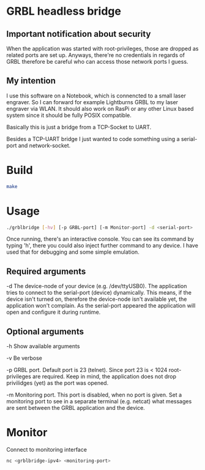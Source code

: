 # GRBL headless bridge

## Important notification about security

When the application was started with root-privileges, those are dropped as related ports are set up.
Anyways, there're no credentials in regards of GRBL therefore be careful who can access those network ports I guess.


## My intention

I use this software on a Notebook, which is connencted to a small laser engraver.
So I can forward for example Lightburns GRBL to my laser engraver via WLAN.
It should also work on RasPi or any other Linux based system since it should be fully POSIX compatible.

Basically this is just a bridge from a TCP-Socket to UART.

Besides a TCP-UART bridge I just wanted to code something using a serial-port and network-socket.


# Build
```bash
make
```

# Usage
```bash
./grblbridge [-hv] [-p GRBL-port] [-m Monitor-port] -d <serial-port>
```

Once running, there's an interactive console.
You can see its command by typing 'h', there you could also inject further command to any device.
I have used that for debugging and some simple emulation.


## Required arguments

-d <serial-port> The device-node of your device (e.g. /dev/ttyUSB0).
The application tries to connect to the serial-port (device) dynamically.
This means, if the device isn't turned on, therefore the device-node isn't available yet, the application won't complain.
As the serial-port appeared the application will open and configure it during runtime.

## Optional arguments
-h Show available arguments


-v Be verbose


-p GRBL port. Default port is 23 (telnet). Since port 23 is < 1024 root-privileges are required.
Keep in mind, the application does not drop privilidges (yet) as the port was opened.


-m Monitoring port. This port is disabled, when no port is given.
Set a monitoring port to see in a separate terminal (e.g. netcat) what messages are sent between the GRBL application and the device.

# Monitor

Connect to monitoring interface

```bash
nc <grblbridge-ipv4> <monitoring-port>
```

